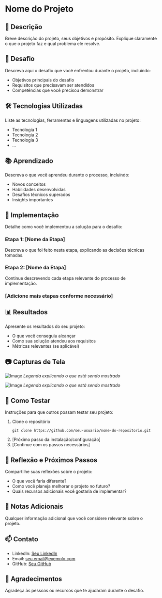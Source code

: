 # Nome do Projeto

## 📝 Descrição
Breve descrição do projeto, seus objetivos e propósito. Explique claramente o que o projeto faz e qual problema ele resolve.

## 🎯 Desafio
Descreva aqui o desafio que você enfrentou durante o projeto, incluindo:
- Objetivos principais do desafio
- Requisitos que precisavam ser atendidos
- Competências que você precisou demonstrar

## 🛠️ Tecnologias Utilizadas
Liste as tecnologias, ferramentas e linguagens utilizadas no projeto:

- Tecnologia 1
- Tecnologia 2
- Tecnologia 3
- ...

## 📚 Aprendizado
Descreva o que você aprendeu durante o processo, incluindo:
- Novos conceitos
- Habilidades desenvolvidas
- Desafios técnicos superados
- Insights importantes

## 🚀 Implementação
Detalhe como você implementou a solução para o desafio:

### Etapa 1: [Nome da Etapa]
Descreva o que foi feito nesta etapa, explicando as decisões técnicas tomadas.

### Etapa 2: [Nome da Etapa]
Continue descrevendo cada etapa relevante do processo de implementação.

### [Adicione mais etapas conforme necessário]

## 📊 Resultados
Apresente os resultados do seu projeto:
- O que você conseguiu alcançar
- Como sua solução atendeu aos requisitos
- Métricas relevantes (se aplicável)

## 📷 Capturas de Tela
![Image](https://github.com/user-attachments/assets/eadeceb0-cbd7-4934-82bc-4673614ec107)
*Legenda explicando o que está sendo mostrado*

![Image](https://github.com/user-attachments/assets/ce9c8005-b194-4421-a85b-03f6c507ce8e)
*Legenda explicando o que está sendo mostrado*

## 🧪 Como Testar
Instruções para que outros possam testar seu projeto:

1. Clone o repositório
   ```
   git clone https://github.com/seu-usuario/nome-do-repositorio.git
   ```
2. [Próximo passo da instalação/configuração]
3. [Continue com os passos necessários]

## 🤔 Reflexão e Próximos Passos
Compartilhe suas reflexões sobre o projeto:
- O que você faria diferente?
- Como você planeja melhorar o projeto no futuro?
- Quais recursos adicionais você gostaria de implementar?

## 📝 Notas Adicionais
Qualquer informação adicional que você considere relevante sobre o projeto.

## 📫 Contato
- LinkedIn: [Seu LinkedIn](https://www.linkedin.com/in/seu-perfil/)
- Email: seu.email@exemplo.com
- GitHub: [Seu GitHub](https://github.com/seu-usuario)

## 🙏 Agradecimentos
Agradeça às pessoas ou recursos que te ajudaram durante o desafio.
